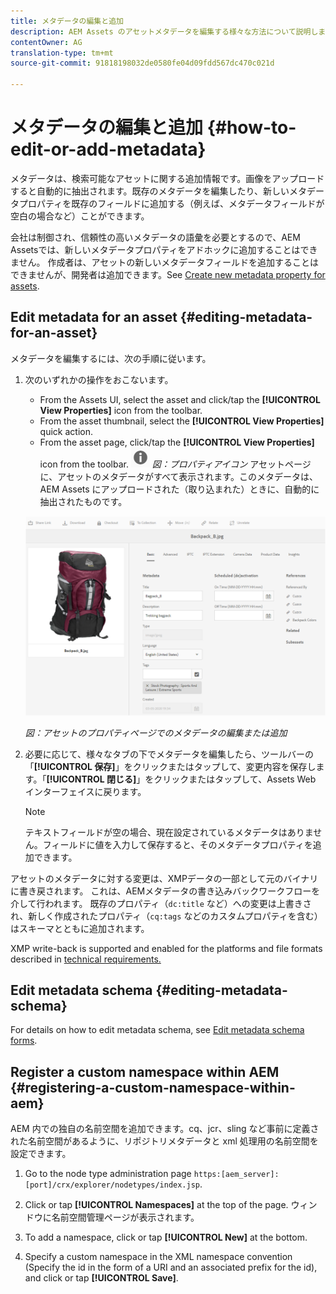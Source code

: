 ```yaml
---
title: メタデータの編集と追加
description: AEM Assets のアセットメタデータを編集する様々な方法について説明します。
contentOwner: AG
translation-type: tm+mt
source-git-commit: 91818198032de0580fe04d09fdd567dc470c021d

---
```



# メタデータの編集と追加 {#how-to-edit-or-add-metadata}

メタデータは、検索可能なアセットに関する追加情報です。画像をアップロードすると自動的に抽出されます。既存のメタデータを編集したり、新しいメタデータプロパティを既存のフィールドに追加する（例えば、メタデータフィールドが空白の場合など）ことができます。

会社は制御され、信頼性の高いメタデータの語彙を必要とするので、AEM Assetsでは、新しいメタデータプロパティをアドホックに追加することはできません。 作成者は、アセットの新しいメタデータフィールドを追加することはできませんが、開発者は追加できます。See [Create new metadata property for assets](meta-edit.md#editing-metadata-schema).

## Edit metadata for an asset {#editing-metadata-for-an-asset}

メタデータを編集するには、次の手順に従います。

1. 次のいずれかの操作をおこないます。

   * From the Assets UI, select the asset and click/tap the **[!UICONTROL View Properties]** icon from the toolbar.
   * From the asset thumbnail, select the **[!UICONTROL View Properties]** quick action.
   * From the asset page, click/tap the **[!UICONTROL View Properties]** icon from the toolbar.
      ![chlimage_1-168](assets/chlimage_1-168.png)
      *図：プロパティアイコン*
   アセットページに、アセットのメタデータがすべて表示されます。このメタデータは、AEM Assets にアップロードされた（取り込まれた）ときに、自動的に抽出されたものです。

   ![アセットのプロパティを選択してメタデータを表示](assets/asset-metadata.png)


   *図：アセットのプロパティページでのメタデータの編集または追加*

1. 必要に応じて、様々なタブの下でメタデータを編集したら、ツールバーの「**[!UICONTROL 保存]**」をクリックまたはタップして、変更内容を保存します。「**[!UICONTROL 閉じる]**」をクリックまたはタップして、Assets Web インターフェイスに戻ります。

   >[!NOTE]
   >
   >テキストフィールドが空の場合、現在設定されているメタデータはありません。フィールドに値を入力して保存すると、そのメタデータプロパティを追加できます。

アセットのメタデータに対する変更は、XMPデータの一部として元のバイナリに書き戻されます。 これは、AEMメタデータの書き込みバックワークフローを介して行われます。 既存のプロパティ（`dc:title` など）への変更は上書きされ、新しく作成されたプロパティ（`cq:tags` などのカスタムプロパティを含む）はスキーマとともに追加されます。

XMP write-back is supported and enabled for the platforms and file formats described in [technical requirements.](/help/sites-deploying/technical-requirements.md)

## Edit metadata schema {#editing-metadata-schema}

For details on how to edit metadata schema, see [Edit metadata schema forms](metadata-schemas.md#edit-metadata-schema-forms).

## Register a custom namespace within AEM {#registering-a-custom-namespace-within-aem}

AEM 内での独自の名前空間を追加できます。cq、jcr、sling など事前に定義された名前空間があるように、リポジトリメタデータと xml 処理用の名前空間を設定できます。

1. Go to the node type administration page `https:[aem_server]:[port]/crx/explorer/nodetypes/index.jsp`.
1. Click or tap **[!UICONTROL Namespaces]** at the top of the page. ウィンドウに名前空間管理ページが表示されます。

1. To add a namespace, click or tap **[!UICONTROL New]** at the bottom.
1. Specify a custom namespace in the XML namespace convention (Specify the id in the form of a URI and an associated prefix for the id), and click or tap **[!UICONTROL Save]**.
